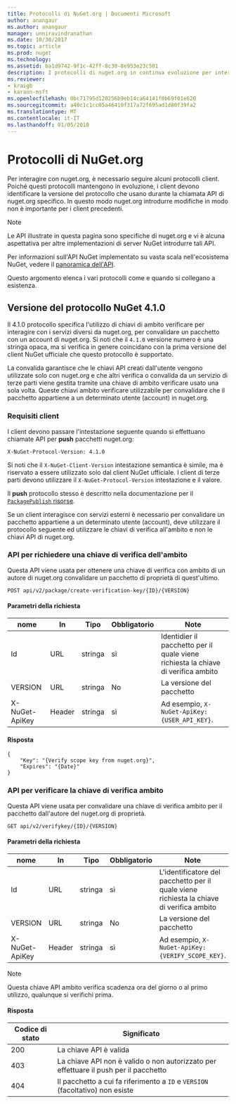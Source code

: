 ```yaml
---
title: Protocolli di NuGet.org | Documenti Microsoft
author: anangaur
ms.author: anangaur
manager: unniravindranathan
ms.date: 10/30/2017
ms.topic: article
ms.prod: nuget
ms.technology: 
ms.assetid: ba1d9742-9f1c-42ff-8c30-8e953e23c501
description: I protocolli di nuget.org in continua evoluzione per interagire con i client NuGet.
ms.reviewer:
- kraigb
- karann-msft
ms.openlocfilehash: 0bc71795d120256b9eb14ca64141f0b69f01e620
ms.sourcegitcommit: a40c1c1cc05a46410f317a72f695ad1d80f39fa2
ms.translationtype: MT
ms.contentlocale: it-IT
ms.lasthandoff: 01/05/2018
---
```

# <a name="nugetorg-protocols"></a>Protocolli di NuGet.org

Per interagire con nuget.org, è necessario seguire alcuni protocolli client. Poiché questi protocolli mantengono in evoluzione, i client devono identificare la versione del protocollo che usano durante la chiamata API di nuget.org specifico. In questo modo nuget.org introdurre modifiche in modo non è importante per i client precedenti.

> [!Note]
> Le API illustrate in questa pagina sono specifiche di nuget.org e vi è alcuna aspettativa per altre implementazioni di server NuGet introdurre tali API. 

Per informazioni sull'API NuGet implementato su vasta scala nell'ecosistema NuGet, vedere il [panoramica dell'API](overview.md).

Questo argomento elenca i vari protocolli come e quando si collegano a esistenza.

## <a name="nuget-protocol-version-410"></a>Versione del protocollo NuGet 4.1.0

Il 4.1.0 protocollo specifica l'utilizzo di chiavi di ambito verificare per interagire con i servizi diversi da nuget.org, per convalidare un pacchetto con un account di nuget.org. Si noti che il `4.1.0` versione numero è una stringa opaca, ma si verifica in genere coincidano con la prima versione del client NuGet ufficiale che questo protocollo è supportato.

La convalida garantisce che le chiavi API creati dall'utente vengono utilizzate solo con nuget.org e che altri verifica o convalida da un servizio di terze parti viene gestita tramite una chiave di ambito verificare usato una sola volta. Queste chiavi ambito verificare utilizzabile per convalidare che il pacchetto appartiene a un determinato utente (account) in nuget.org.

### <a name="client-requirement"></a>Requisiti client

I client devono passare l'intestazione seguente quando si effettuano chiamate API per **push** pacchetti nuget.org:

```
X-NuGet-Protocol-Version: 4.1.0
```

Si noti che il `X-NuGet-Client-Version` intestazione semantica è simile, ma è riservato a essere utilizzato solo dal client NuGet ufficiale. I client di terze parti devono utilizzare il `X-NuGet-Protocol-Version` intestazione e il valore.

Il **push** protocollo stesso è descritto nella documentazione per il [ `PackagePublish` risorse](package-publish-resource.md).

Se un client interagisce con servizi esterni è necessario per convalidare un pacchetto appartiene a un determinato utente (account), deve utilizzare il protocollo seguente ed utilizzare le chiavi di verifica all'ambito e non le chiavi API di nuget.org.

### <a name="api-to-request-a-verify-scope-key"></a>API per richiedere una chiave di verifica dell'ambito

Questa API viene usata per ottenere una chiave di verifica con ambito di un autore di nuget.org convalidare un pacchetto di proprietà di quest'ultimo.

```
POST api/v2/package/create-verification-key/{ID}/{VERSION}
```

#### <a name="request-parameters"></a>Parametri della richiesta

nome           | In     | Tipo   | Obbligatorio | Note
-------------- | ------ | ------ | -------- | -----
Id             | URL    | stringa | sì      | Identidier il pacchetto per il quale viene richiesta la chiave di verifica ambito
VERSION        | URL    | stringa | No       | La versione del pacchetto
X-NuGet-ApiKey | Header | stringa | sì      | Ad esempio, `X-NuGet-ApiKey: {USER_API_KEY}`.

#### <a name="response"></a>Risposta

```
{
    "Key": "{Verify scope key from nuget.org}",
    "Expires": "{Date}"
}
```

### <a name="api-to-verify-the-verify-scope-key"></a>API per verificare la chiave di verifica ambito

Questa API viene usata per convalidare una chiave di verifica ambito per il pacchetto dall'autore del nuget.org di proprietà.

```
GET api/v2/verifykey/{ID}/{VERSION}
```

#### <a name="request-parameters"></a>Parametri della richiesta

nome           | In     | Tipo   | Obbligatorio | Note
-------------  | ------ | ------ | -------- | -----
Id             | URL    | stringa | sì      | L'identificatore del pacchetto per il quale viene richiesta la chiave di verifica ambito
VERSION        | URL    | stringa | No       | La versione del pacchetto
X-NuGet-ApiKey | Header | stringa | sì      | Ad esempio, `X-NuGet-ApiKey: {VERIFY_SCOPE_KEY}`.

> [!Note]
> Questa chiave API ambito verifica scadenza ora del giorno o al primo utilizzo, qualunque si verifichi prima.

#### <a name="response"></a>Risposta

Codice di stato | Significato
----------- | -------
200         | La chiave API è valida
403         | La chiave API non è valido o non autorizzato per effettuare il push per il pacchetto
404         | Il pacchetto a cui fa riferimento a `ID` e `VERSION` (facoltativo) non esiste
